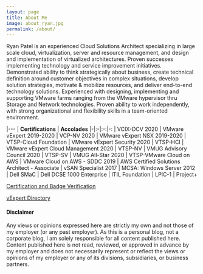 ```yaml
---
layout: page
title: About Me
image: about_ryan.jpg
permalink: /about/
---
```


Ryan Patel is an experienced Cloud Solutions Architect specializing in large scale cloud, virtualization, server and resource management, and design and implementation of virtualized architectures. Proven successes implementing technology and service improvement initiatives. Demonstrated ability to think strategically about business, create technical definition around customer objectives in complex situations, develop solution strategies, motivate & mobilize resources, and deliver end-to-end technology solutions. Experienced with designing, implementing and supporting VMware farms ranging from the VMware hypervisor thru Storage and Network technologies. Proven ability to work independently, with strong organizational and flexibility skills in a team-oriented environment.

|---
| **Certifications** | **Accolades**
|-|:-|:-:|-:
| VCIX-DCV 2020 | VMware vExpert 2019-2020
| VCP-NV 2020 | VMware vExpert NSX 2019-2020
| VTSP-Cloud Foundation | VMware vExpert Security 2020
| VTSP-HCI | VMware vExpert Cloud Management 2020 
| VTSP-NV | VMUG Advisory Council 2020
| VTSP-SV | VMUG All-Star 2020
| VTSP-VMware Cloud on AWS
| VMware Cloud on AWS - SDDC 2019
| AWS Certified Solutions Architect - Associate
| vSAN Specialist 2017
| MCSA: Windows Server 2012
| Dell SMaC
| Dell DCSE 1000 Enterprise
| ITIL Foundation
| LPIC-1
| Project+

[Certification and Badge Verification][your-acclaim]

[vExpert Directory][vexpert-dir]

[your-acclaim]: https://www.youracclaim.com/users/vninjadfw/badges?sort=-state_updated_at&page=1
[vexpert-dir]: https://vexpert.vmware.com/directory/3465

<h4>Disclaimer</h4>

Any views or opinions expressed here are strictly my own and not those of my employer (or any past employer). As this is a personal blog, not a corporate blog, I am solely responsible for all content published here. Content published here is not read, reviewed, or approved in advance by my employer and does not necessarily represent or reflect the views or opinions of my employer or any of its divisions, subsidiaries, or business partners.
